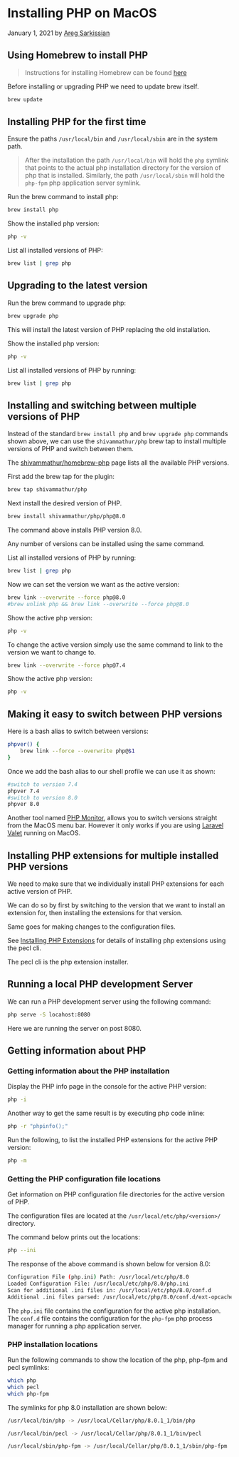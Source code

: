 # Installing PHP on MacOS

January 1, 2021 by [Areg Sarkissian](https://aregsar.com/about)

## Using Homebrew to install PHP

> Instructions for installing Homebrew can be found [here](https://brew.sh)

Before installing or upgrading PHP we need to update brew itself.

```bash
brew update
```

## Installing PHP for the first time

Ensure the paths `/usr/local/bin` and `/usr/local/sbin` are in the system path.

> After the installation the path `/usr/local/bin` will hold the `php` symlink that points to the actual php installation directory for the version of php that is installed. Similarly, the path `/usr/local/sbin` will hold the `php-fpm` php application server symlink.

Run the brew command to install php:

```bash
brew install php
```

Show the installed php version:

```bash
php -v
```

List all installed versions of PHP:

```bash
brew list | grep php
```

## Upgrading to the latest version

Run the brew command to upgrade php:

```bash
brew upgrade php
```

This will install the latest version of PHP replacing the old installation.

Show the installed php version:

```bash
php -v
```

List all installed versions of PHP by running:

```bash
brew list | grep php
```

## Installing and switching between multiple versions of PHP

Instead of the standard `brew install php` and `brew upgrade php` commands shown above, we can use the `shivammathur/php` brew tap to install multiple versions of PHP and switch between them.

The [shivammathur/homebrew-php](https://github.com/shivammathur/homebrew-php) page lists all the available PHP versions.

First add the brew tap for the plugin:

```bash
brew tap shivammathur/php
```

Next install the desired version of PHP.

```bash
brew install shivammathur/php/php@8.0
```

The command above installs PHP version 8.0.

Any number of versions can be installed using the same command.

List all installed versions of PHP by running:

```bash
brew list | grep php
```

Now we can set the version we want as the active version:

```bash
brew link --overwrite --force php@8.0
#brew unlink php && brew link --overwrite --force php@8.0
```

Show the active php version:

```bash
php -v
```

To change the active version simply use the same command to link to the version we want to change to.

```bash
brew link --overwrite --force php@7.4
```

Show the active php version:

```bash
php -v
```

## Making it easy to switch between PHP versions

Here is a bash alias to switch between versions:

```bash
phpver() {
    brew link --force --overwrite php@$1
}
```

Once we add the bash alias to our shell profile we can use it as shown:

```bash
#switch to version 7.4
phpver 7.4
#switch to version 8.0
phpver 8.0
```

Another tool named [PHP Monitor](https://github.com/nicoverbruggen/phpmon), allows you to switch versions straight from the MacOS menu bar. However it only works if you are using [Laravel Valet](https://github.com/laravel/valet) running on MacOS.

## Installing PHP extensions for multiple installed PHP versions

We need to make sure that we individually install PHP extensions for each active version of PHP.

We can do so by first by switching to the version that we want to install an extension for, then installing the extensions for that version.

Same goes for making changes to the configuration files.

See [Installing PHP Extensions](https://aregsar.com/about) for details of installing php extensions using the pecl cli.

The pecl cli is the php extension installer.

## Running a local PHP development Server

We can run a PHP development server using the following command:

```bash
php serve -S locahost:8080
```

Here we are running the server on post 8080.

## Getting information about PHP

### Getting information about the PHP installation

Display the PHP info page in the console for the active PHP version:

```bash
php -i
```

Another way to get the same result is by executing php code inline:

```bash
php -r "phpinfo();"
```

Run the following, to list the installed PHP extensions for the active PHP version:

```bash
php -m
```

### Getting the PHP configuration file locations

Get information on PHP configuration file directories for the active version of PHP.

The configuration files are located at the `/usr/local/etc/php/<version>/` directory.

The command below prints out the locations:

```bash
php --ini
```

The response of the above command is shown below for version 8.0:

```bash
Configuration File (php.ini) Path: /usr/local/etc/php/8.0
Loaded Configuration File: /usr/local/etc/php/8.0/php.ini
Scan for additional .ini files in: /usr/local/etc/php/8.0/conf.d
Additional .ini files parsed: /usr/local/etc/php/8.0/conf.d/ext-opcache.ini
```

The `php.ini` file contains the configuration for the active php installation. The `conf.d` file contains the configuration for the `php-fpm` php process manager for running a php application server.

### PHP installation locations

Run the following commands to show the location of the php, php-fpm and pecl symlinks:

```bash
which php
which pecl
which php-fpm
```

The symlinks for php 8.0 installation are shown below:

```bash
/usr/local/bin/php -> /usr/local/Cellar/php/8.0.1_1/bin/php

/usr/local/bin/pecl -> /usr/local/Cellar/php/8.0.1_1/bin/pecl

/usr/local/sbin/php-fpm -> /usr/local/Cellar/php/8.0.1_1/sbin/php-fpm
```

